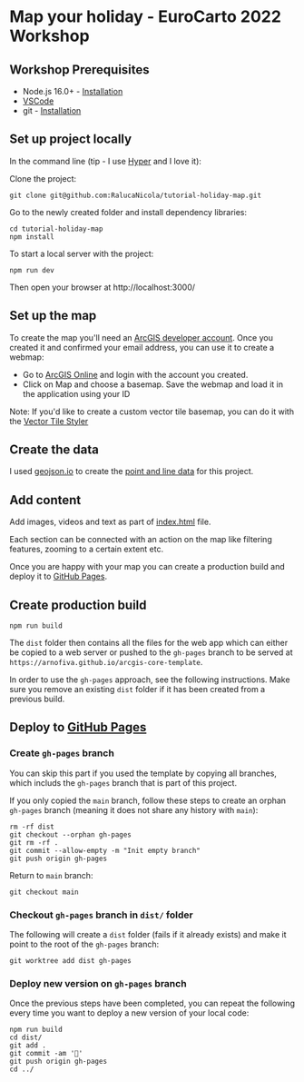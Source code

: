 # Map your holiday - EuroCarto 2022 Workshop

## Workshop Prerequisites

- Node.js 16.0+ - [Installation](https://nodejs.org/en/)
- [VSCode](https://code.visualstudio.com/)
- git - [Installation](https://git-scm.com/book/en/v2/Getting-Started-Installing-Git)

## Set up project locally

In the command line (tip - I use [Hyper](https://hyper.is/) and I love it):

Clone the project:

```
git clone git@github.com:RalucaNicola/tutorial-holiday-map.git
```

Go to the newly created folder and install dependency libraries:

```
cd tutorial-holiday-map
npm install
```

To start a local server with the project:

```
npm run dev
```

Then open your browser at http://localhost:3000/

## Set up the map

To create the map you'll need an [ArcGIS developer account](https://developers.arcgis.com/). Once you created it and confirmed your email address, you can use it to create a webmap:

- Go to [ArcGIS Online](https://www.arcgis.com/index.html) and login with the account you created.
- Click on Map and choose a basemap. Save the webmap and load it in the application using your ID

Note: If you'd like to create a custom vector tile basemap, you can do it with the [Vector Tile Styler](https://developers.arcgis.com/vector-tile-style-editor/)

## Create the data

I used [geojson.io](https://geojson.io/) to create the [point and line data](./public/data/) for this project.

## Add content

Add images, videos and text as part of [index.html](./index.html) file.

Each section can be connected with an action on the map like filtering features, zooming to a certain extent etc.

Once you are happy with your map you can create a production build and deploy it to [GitHub Pages](https://pages.github.com/).

## Create production build

```
npm run build
```

The `dist` folder then contains all the files for the web app which can either be copied to a web server or pushed to the `gh-pages` branch to be served at `https://arnofiva.github.io/arcgis-core-template`.

In order to use the `gh-pages` approach, see the following instructions. Make sure you remove an existing `dist` folder if it has been created from a previous build.

## Deploy to [GitHub Pages](https://pages.github.com/)

### Create `gh-pages` branch

You can skip this part if you used the template by copying all branches, which includs the `gh-pages` branch that is part of this project.

If you only copied the `main` branch, follow these steps to create an orphan `gh-pages` branch (meaning it does not share any history with `main`):

```
rm -rf dist
git checkout --orphan gh-pages
git rm -rf .
git commit --allow-empty -m "Init empty branch"
git push origin gh-pages
```

Return to `main` branch:

```
git checkout main
```

### Checkout `gh-pages` branch in `dist/` folder

The following will create a `dist` folder (fails if it already exists) and make it point to the root of the `gh-pages` branch:

```
git worktree add dist gh-pages
```

### Deploy new version on `gh-pages` branch

Once the previous steps have been completed, you can repeat the following every time you want to deploy a new version of your local code:

```
npm run build
cd dist/
git add .
git commit -am '🎉'
git push origin gh-pages
cd ../
```
